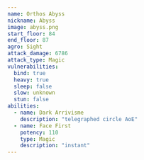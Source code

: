 ```yaml
---
name: Orthos Abyss
nickname: Abyss
image: abyss.png
start_floor: 84
end_floor: 87
agro: Sight
attack_damage: 6786
attack_type: Magic
vulnerabilities:
  bind: true
  heavy: true
  sleep: false
  slow: unknown
  stun: false
abilities:
  - name: Dark Arrivisme
    description: "telegraphed circle AoE"
  - name: Face First
    potency: 110
    type: Magic
    description: "instant"
---
```

